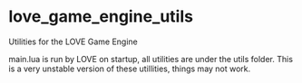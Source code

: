 # love_game_engine_utils
Utilities for the LOVE Game Engine

main.lua is run by LOVE on startup, all utilities are under the utils folder.
This is a very unstable version of these utillities, things may not work.